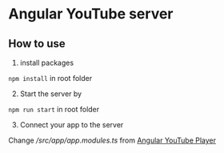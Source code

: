 # Angular YouTube server


## How to use

1. install packages

`npm install` in root folder

2. Start the server by

`npm run start` in root folder

3. Connect your app to the server

Change */src/app/app.modules.ts* from [Angular YouTube Player](https://github.com/quead/angular-youtube-player "Angular YouTube Player")
